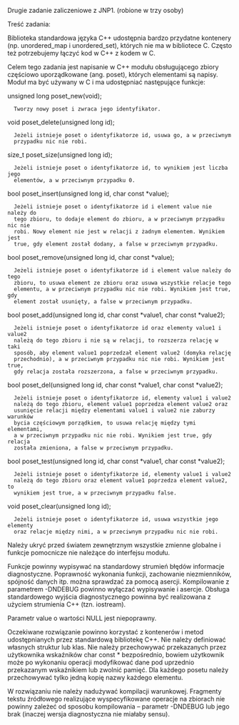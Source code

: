 Drugie zadanie zaliczeniowe z JNP1. (robione w trzy osoby)

Treść zadania:

Biblioteka standardowa języka C++ udostępnia bardzo przydatne kontenery
(np. unordered_map i unordered_set), których nie ma w bibliotece C. Często też
potrzebujemy łączyć kod w C++ z kodem w C.

Celem tego zadania jest napisanie w C++ modułu obsługującego zbiory częściowo
uporządkowane (ang. poset), których elementami są napisy. Moduł ma być używany
w C i ma udostępniać następujące funkcje:

unsigned long poset_new(void);

      Tworzy nowy poset i zwraca jego identyfikator.

void poset_delete(unsigned long id);

      Jeżeli istnieje poset o identyfikatorze id, usuwa go, a w przeciwnym
      przypadku nic nie robi.

size_t poset_size(unsigned long id);

      Jeżeli istnieje poset o identyfikatorze id, to wynikiem jest liczba jego
      elementów, a w przeciwnym przypadku 0.

bool poset_insert(unsigned long id, char const *value);

      Jeżeli istnieje poset o identyfikatorze id i element value nie należy do
      tego zbioru, to dodaje element do zbioru, a w przeciwnym przypadku nic nie
      robi. Nowy element nie jest w relacji z żadnym elementem. Wynikiem jest
      true, gdy element został dodany, a false w przeciwnym przypadku.

bool poset_remove(unsigned long id, char const *value);

      Jeżeli istnieje poset o identyfikatorze id i element value należy do tego
      zbioru, to usuwa element ze zbioru oraz usuwa wszystkie relacje tego
      elementu, a w przeciwnym przypadku nic nie robi. Wynikiem jest true, gdy
      element został usunięty, a false w przeciwnym przypadku.

bool poset_add(unsigned long id, char const *value1, char const *value2);

      Jeżeli istnieje poset o identyfikatorze id oraz elementy value1 i value2
      należą do tego zbioru i nie są w relacji, to rozszerza relację w taki
      sposób, aby element value1 poprzedzał element value2 (domyka relację
      przechodnio), a w przeciwnym przypadku nic nie robi. Wynikiem jest true,
      gdy relacja została rozszerzona, a false w przeciwnym przypadku.

bool poset_del(unsigned long id, char const *value1, char const *value2);

      Jeżeli istnieje poset o identyfikatorze id, elementy value1 i value2
      należą do tego zbioru, element value1 poprzedza element value2 oraz
      usunięcie relacji między elementami value1 i value2 nie zaburzy warunków
      bycia częściowym porządkiem, to usuwa relację między tymi elementami,
      a w przeciwnym przypadku nic nie robi. Wynikiem jest true, gdy relacja
      została zmieniona, a false w przeciwnym przypadku.

bool poset_test(unsigned long id, char const *value1, char const *value2);

      Jeżeli istnieje poset o identyfikatorze id, elementy value1 i value2
      należą do tego zbioru oraz element value1 poprzedza element value2, to
      wynikiem jest true, a w przeciwnym przypadku false.

void poset_clear(unsigned long id);

      Jeżeli istnieje poset o identyfikatorze id, usuwa wszystkie jego elementy
      oraz relacje między nimi, a w przeciwnym przypadku nic nie robi.

Należy ukryć przed światem zewnętrznym wszystkie zmienne globalne i funkcje
pomocnicze nie należące do interfejsu modułu.

Funkcje powinny wypisywać na standardowy strumień błędów informacje
diagnostyczne. Poprawność wykonania funkcji, zachowanie niezmienników, spójność
danych itp. można sprawdzać za pomocą asercji. Kompilowanie z parametrem
-DNDEBUG powinno wyłączać wypisywanie i asercje. Obsługa standardowego wyjścia
diagnostycznego powinna być realizowana z użyciem strumienia C++ (tzn.
iostream).

Parametr value o wartości NULL jest niepoprawny.

Oczekiwane rozwiązanie powinno korzystać z kontenerów i metod udostępnianych
przez standardową bibliotekę C++. Nie należy definiować własnych struktur lub
klas. Nie należy przechowywać przekazanych przez użytkownika wskaźników
char const * bezpośrednio, bowiem użytkownik może po wykonaniu operacji
modyfikować dane pod uprzednio przekazanym wskaźnikiem lub zwolnić pamięć.
Dla każdego posetu należy przechowywać tylko jedną kopię nazwy każdego elementu.

W rozwiązaniu nie należy nadużywać kompilacji warunkowej. Fragmenty tekstu
źródłowego realizujące wyspecyfikowane operacje na zbiorach nie powinny zależeć
od sposobu kompilowania – parametr -DNDEBUG lub jego brak (inaczej wersja
diagnostyczna nie miałaby sensu).
